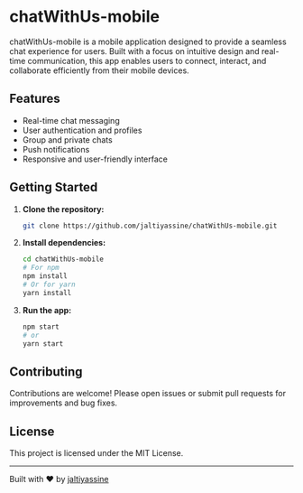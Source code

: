 # chatWithUs-mobile

chatWithUs-mobile is a mobile application designed to provide a seamless chat experience for users. Built with a focus on intuitive design and real-time communication, this app enables users to connect, interact, and collaborate efficiently from their mobile devices.

## Features

- Real-time chat messaging
- User authentication and profiles
- Group and private chats
- Push notifications
- Responsive and user-friendly interface

## Getting Started

1. **Clone the repository:**
   ```bash
   git clone https://github.com/jaltiyassine/chatWithUs-mobile.git
   ```

2. **Install dependencies:**
   ```bash
   cd chatWithUs-mobile
   # For npm
   npm install
   # Or for yarn
   yarn install
   ```

3. **Run the app:**
   ```bash
   npm start
   # or
   yarn start
   ```

## Contributing

Contributions are welcome! Please open issues or submit pull requests for improvements and bug fixes.

## License

This project is licensed under the MIT License.

---

Built with ❤️ by [jaltiyassine](https://github.com/jaltiyassine)